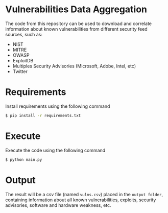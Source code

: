 # Vulnerabilities Data Aggregation

The code from this repository can be used to download and correlate information about known vulnerabilities from different security feed sources, such as:

 - NIST
 - MITRE
 - OWASP
 - ExploitDB
 - Multiples Security Advisories (Microsoft, Adobe, Intel, etc)
 - Twitter

# Requirements

Install requirements using the following command

```bash
$ pip install -r requirements.txt
```

# Execute

Execute the code using the following command

```bash
$ python main.py
```

# Output

The result will be a csv file (named `vulns.csv`) placed in the `output folder`, containing information about all known vulnerabilities, exploits, security advisories, software and hardware weakness, etc.
